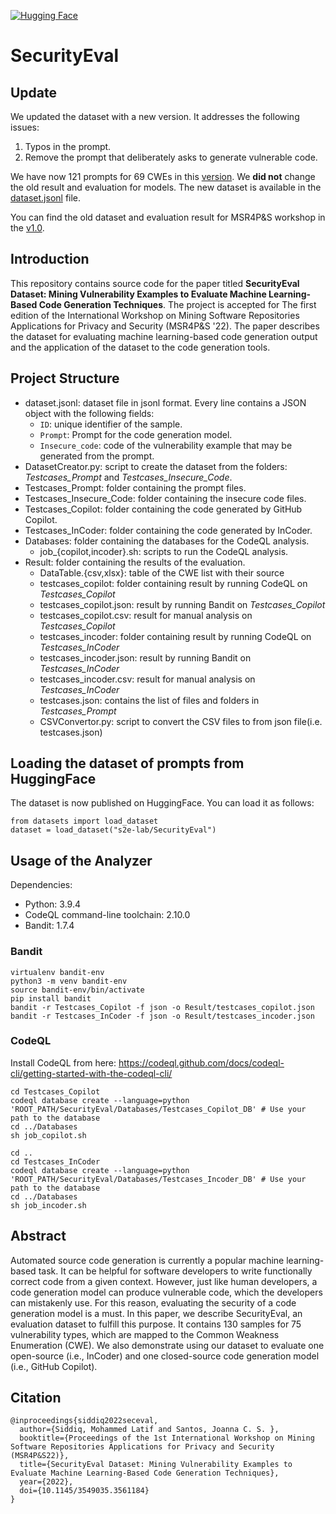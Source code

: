 [![Hugging Face](https://img.shields.io/badge/%F0%9F%A4%97%20Hugging%20Face-Dataset-yellow)](https://huggingface.co/datasets/s2e-lab/SecurityEval)


# SecurityEval

## Update
We updated the dataset with a new version. It addresses the following issues:
1. Typos in the prompt.
2. Remove the prompt that deliberately asks to generate vulnerable code.

We have now 121 prompts for 69 CWEs in this [version](https://github.com/s2e-lab/SecurityEval/releases/tag/v2.1). We **did not** change the old result and evaluation for models. The new dataset is available in the [dataset.jsonl](dataset.jsonl) file.

You can find the old dataset and evaluation result for MSR4P&S workshop in the [v1.0](https://github.com/s2e-lab/SecurityEval/releases/tag/v1.0).

## Introduction

This repository contains source code for the paper titled **SecurityEval Dataset: Mining Vulnerability Examples to Evaluate Machine Learning-Based Code Generation Techniques**. The project is accepted for The first edition of the International Workshop on Mining Software Repositories Applications for Privacy and Security (MSR4P&S '22). The paper describes the dataset for evaluating machine learning-based code generation output and the application of the dataset to the code generation tools.

## Project Structure
- dataset.jsonl: dataset file in jsonl format. Every line contains a JSON object with the following fields:
  - `ID`: unique identifier of the sample.
  - `Prompt`: Prompt for the code generation model.
  - `Insecure_code`: code of the vulnerability example that may be generated from the prompt.
- DatasetCreator.py: script to create the dataset from the folders: *Testcases_Prompt* and *Testcases_Insecure_Code*.
- Testcases_Prompt: folder containing the prompt files.
- Testcases_Insecure_Code: folder containing the insecure code files.
- Testcases_Copilot: folder containing the code generated by GitHub Copilot.
- Testcases_InCoder: folder containing the code generated by InCoder.
- Databases: folder containing the databases for the CodeQL analysis.
  - job_{copilot,incoder}.sh: scripts to run the CodeQL analysis.
- Result: folder containing the results of the evaluation.
  - DataTable.{csv,xlsx}: table of the CWE list with their source
  - testcases_copilot: folder containing result by running CodeQL on *Testcases_Copilot*
  - testcases_copilot.json: result by running Bandit on *Testcases_Copilot*
  - testcases_copilot.csv: result for manual analysis on *Testcases_Copilot*
  - testcases_incoder: folder containing result by running CodeQL on *Testcases_InCoder*
  - testcases_incoder.json: result by running Bandit on *Testcases_InCoder*
  - testcases_incoder.csv: result for manual analysis on *Testcases_InCoder*
  - testcases.json: contains the list of files and folders in *Testcases_Prompt*
  - CSVConvertor.py: script to convert the CSV files to from json file(i.e. testcases.json)

## Loading the dataset of prompts from HuggingFace

The dataset is now published on HuggingFace. You can load it as follows:

```
from datasets import load_dataset
dataset = load_dataset("s2e-lab/SecurityEval")
```

## Usage of the Analyzer
Dependencies:
- Python: 3.9.4
- CodeQL command-line toolchain:  2.10.0
- Bandit: 1.7.4

### Bandit
```
virtualenv bandit-env
python3 -m venv bandit-env
source bandit-env/bin/activate
pip install bandit
bandit -r Testcases_Copilot -f json -o Result/testcases_copilot.json 
bandit -r Testcases_InCoder -f json -o Result/testcases_incoder.json
```
### CodeQL
Install CodeQL from here: https://codeql.github.com/docs/codeql-cli/getting-started-with-the-codeql-cli/
```
cd Testcases_Copilot
codeql database create --language=python  'ROOT_PATH/SecurityEval/Databases/Testcases_Copilot_DB' # Use your path to the database
cd ../Databases
sh job_copilot.sh

cd ..
cd Testcases_InCoder
codeql database create --language=python  'ROOT_PATH/SecurityEval/Databases/Testcases_Incoder_DB' # Use your path to the database
cd ../Databases
sh job_incoder.sh
```

## Abstract
Automated source code generation is currently a popular machine learning-based task. It can be helpful for software developers to write functionally correct code from a given context. However, just like human developers, a code generation model can produce vulnerable code, which the developers can mistakenly use. For this reason, evaluating the security of a code generation model is a must. In this paper, we describe SecurityEval, an evaluation dataset to fulfill this purpose. It contains 130 samples for 75 vulnerability types, which are mapped to the Common Weakness Enumeration (CWE). We also demonstrate using our dataset to evaluate one open-source (i.e., InCoder) and one closed-source code generation model (i.e., GitHub Copilot).

## Citation
```
@inproceedings{siddiq2022seceval,
  author={Siddiq, Mohammed Latif and Santos, Joanna C. S. },
  booktitle={Proceedings of the 1st International Workshop on Mining Software Repositories Applications for Privacy and Security (MSR4P&S22)}, 
  title={SecurityEval Dataset: Mining Vulnerability Examples to Evaluate Machine Learning-Based Code Generation Techniques}, 
  year={2022},
  doi={10.1145/3549035.3561184}
}
 ```
